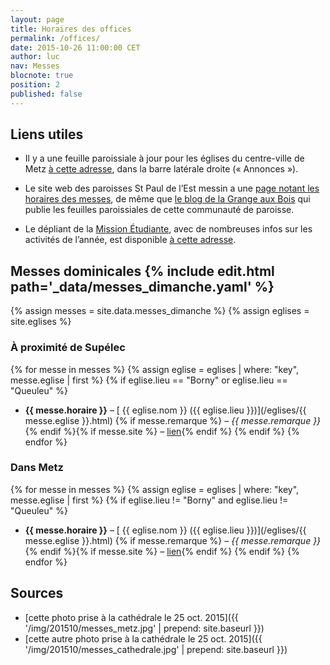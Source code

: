 ```yaml
---
layout: page
title: Horaires des offices
permalink: /offices/
date: 2015-10-26 11:00:00 CET
author: luc
nav: Messes
blocnote: true
position: 2
published: false
---
```


## Liens utiles

- Il y a une feuille paroissiale à jour pour les églises du centre-ville de Metz [à cette adresse](http://cathometz.fr/), dans la barre latérale droite (« Annonces »).

- Le site web des paroisses St Paul de l’Est messin a une [page notant les horaires des messes](https://sites.google.com/site/stpaulestmessin/home/horaires-des-messes-du-trimestre), de même que [le blog de la Grange aux Bois](http://grangeauxbois.canalblog.com/) qui publie les feuilles paroissiales de cette communauté de paroisse.

- Le dépliant de la [Mission Étudiante](http://www.metzionetudiante.net/), avec de nombreuses infos sur les activités de l’année, est disponible [à cette adresse](/files/depliant.pdf).


<h2>Messes dominicales <span class="source">{% include edit.html path='_data/messes_dimanche.yaml' %}</span></h2>


{% assign messes = site.data.messes_dimanche %}
{% assign eglises = site.eglises %}

### À proximité de Supélec

{% for messe in messes %}
{% assign eglise = eglises | where: "key", messe.eglise | first %}
{% if eglise.lieu == "Borny" or eglise.lieu == "Queuleu" %}
- **{{ messe.horaire }}** – [<i class="fa fa-map-marker"></i> {{ eglise.nom }} ({{ eglise.lieu }})](/eglises/{{ messe.eglise }}.html) {% if messe.remarque  %} – <em>{{ messe.remarque }}</em>{% endif %}{% if messe.site  %} – <a href="{{ messe.site }}"><i class="fa fa-link"></i> lien</a>{% endif %}
{% endif %}
{% endfor %}

### Dans Metz

{% for messe in messes %}
{% assign eglise = eglises | where: "key", messe.eglise | first %}
{% if eglise.lieu != "Borny" and eglise.lieu != "Queuleu" %}
- **{{ messe.horaire }}** – [<i class="fa fa-map-marker"></i> {{ eglise.nom }} ({{ eglise.lieu }})](/eglises/{{ messe.eglise }}.html) {% if messe.remarque  %} – <em>{{ messe.remarque }}</em>{% endif %}{% if messe.site  %} – <a href="{{ messe.site }}"><i class="fa fa-link"></i> lien</a>{% endif %}
{% endif %}
{% endfor %}

## Sources

- [cette photo prise à la cathédrale le 25 oct. 2015]({{ '/img/201510/messes_metz.jpg' | prepend: site.baseurl }})
- [cette autre photo prise à la cathédrale le 25 oct. 2015]({{ '/img/201510/messes_cathedrale.jpg' | prepend: site.baseurl }})
